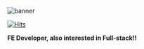 ![banner](https://capsule-render.vercel.app/api?type=waving&height=300&color=auto&text=Hi,%20I'm%20yonghwan)

[![Hits](https://hits.seeyoufarm.com/api/count/incr/badge.svg?url=https%3A%2F%2Fgithub.com%2Fyonghwna%2Fhit-counter&count_bg=%2379C83D&title_bg=%23FF2D2D&icon=staffbase.svg&icon_color=%23FFFFFF&title=%EB%B0%A9%EB%AC%B8%EC%9E%90+%EC%88%98&edge_flat=true)](https://hits.seeyoufarm.com)

**FE Developer, also interested in Full-stack!!**
